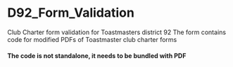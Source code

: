 # D92_Form_Validation
Club Charter form validation for Toastmasters district 92 
The form contains code for modified PDFs of Toastmaster club charter forms 

#### The code is not standalone, it needs to be bundled with PDF
